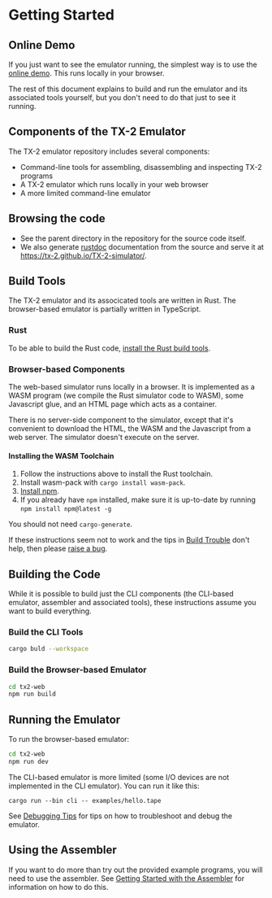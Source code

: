 # Getting Started

## Online Demo

If you just want to see the emulator running, the simplest way is to
use the [online demo](https://tx-2.github.io/demo/).  This runs
locally in your browser.

The rest of this document explains to build and run the emulator and
its associated tools yourself, but you don't need to do that just to
see it running.

## Components of the TX-2 Emulator

The TX-2 emulator repository includes several components:

- Command-line tools for assembling, disassembling and inspecting TX-2
  programs
- A TX-2 emulator which runs locally in your web browser
- A more limited command-line emulator

## Browsing the code

- See the parent directory in the repository for the source code
  itself.
- We also generate
  [rustdoc](https://doc.rust-lang.org/rustdoc/what-is-rustdoc.html)
  documentation from the source and serve it at
  https://tx-2.github.io/TX-2-simulator/.

## Build Tools

The TX-2 emulator and its associcated tools are written in Rust.  The
browser-based emulator is partially written in TypeScript.

### Rust

To be able to build the Rust code, [install the Rust build
tools](https://doc.rust-lang.org/cargo/getting-started/installation.html).

### Browser-based Components

The web-based simulator runs locally in a browser.   It is implemented
as a WASM program (we compile the Rust simulator code to WASM), some
Javascript glue, and an HTML page which acts as a container.

There is no server-side component to the simulator, except that it's
convenient to download the HTML, the WASM and the Javascript from a
web server.  The simulator doesn't execute on the server.

#### Installing the WASM Toolchain

1. Follow the instructions above to install the Rust
   toolchain.
1. Install wasm-pack with `cargo install wasm-pack`.
1. [Install npm](https://docs.npmjs.com/getting-started).
1. If you already have `npm` installed, make sure it is up-to-date by
   running `npm install npm@latest -g`

You should not need `cargo-generate`.

If these instructions seem not to work and the tips in [Build
Trouble](build-trouble.md) don't help, then please [raise a
bug](https://github.com/TX-2/TX-2-simulator/issues/new/choose).


## Building the Code

While it is possible to build just the CLI components (the CLI-based
emulator, assembler and associated tools), these instructions assume
you want to build everything.

### Build the CLI Tools

```sh
cargo buld --workspace
```

### Build the Browser-based Emulator

```sh
cd tx2-web
npm run build
```

## Running the Emulator

To run the browser-based emulator:

```sh
cd tx2-web
npm run dev
```

The CLI-based emulator is more limited (some I/O devices are not
implemented in the CLI emulator).  You can run it like this:

```
cargo run --bin cli -- examples/hello.tape
```

See [Debugging Tips](debugging) for tips on how to troubleshoot and
debug the emulator.

## Using the Assembler

If you want to do more than try out the provided example programs, you
will need to use the assembler. See [Getting Started with the
Assembler](assembler/getting-started.md) for information on how to do
this.
